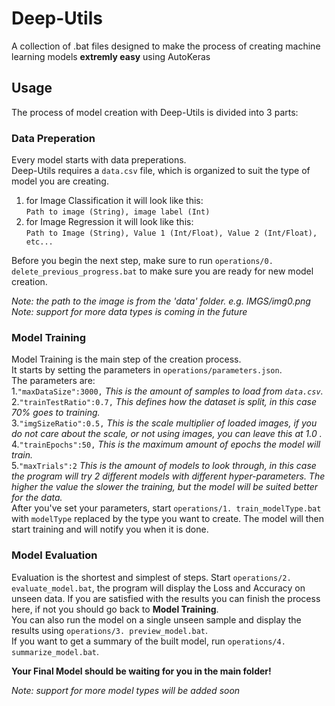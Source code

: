 # Deep-Utils
 A collection of .bat files designed to make the process of creating machine learning models **extremly easy** using AutoKeras

 ## Usage
 The process of model creation with Deep-Utils is divided into 3 parts:
 ### **Data Preperation**
 Every model starts with data preperations.  
 Deep-Utils requires a `data.csv` file, which is organized to suit the type of model you are creating.  
 1. for Image Classification it will look like this:  
 `Path to image (String), image label (Int)` 
 2. for Image Regression it will look like this:  
   `Path to Image (String), Value 1 (Int/Float), Value 2 (Int/Float), etc...`

Before you begin the next step, make sure to run `operations/0. delete_previous_progress.bat` to make sure you are ready for new model creation.  
  
*Note: the path to the image is from the 'data' folder. e.g. IMGS/img0.png*  
*Note: support for more data types is coming in the future*  

 ### **Model Training**
 Model Training is the main step of the creation process.  
 It starts by setting the parameters in `operations/parameters.json`.  
 The parameters are:  
    1.`"maxDataSize":3000,` *This is the amount of samples to load from `data.csv`.*  
    2.`"trainTestRatio":0.7,` *This defines how the dataset is split, in this case 70% goes to training.*  
    3.`"imgSizeRatio":0.5,` *This is the scale multiplier of loaded images, if you do not care about the scale, or not using images, you can leave this at 1.0 .*  
    4.`"trainEpochs":50,` *This is the maximum amount of epochs the model will train.*  
    5.`"maxTrials":2` *This is the amount of models to look through, in this case the program will try 2 different models with different hyper-parameters. The higher the value the slower the training, but the model will be suited better for the data.*  
After you've set your parameters, start `operations/1. train_modelType.bat` with `modelType` replaced by the type you want to create. The model will then start training and will notify you when it is done.
 ### **Model Evaluation**
Evaluation is the shortest and simplest of steps. Start `operations/2. evaluate_model.bat`, the program will display the Loss and Accuracy on unseen data. If you are satisfied with the results you can finish the process here, if not you should go back to **Model Training**.  
You can also run the model on a single unseen sample and display the results using `operations/3. preview_model.bat`.  
If you want to get a summary of the built model, run `operations/4. summarize_model.bat`.  

**Your Final Model should be waiting for you in the main folder!**  
  
  
  *Note: support for more model types will be added soon*